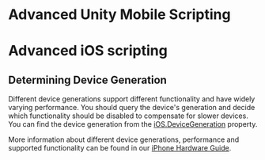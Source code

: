 Advanced Unity Mobile Scripting
===============================

<!-- include MobileAdvanced -->

Advanced iOS scripting
======================

Determining Device Generation
-----------------------------

Different device generations support different functionality and have widely varying performance. You should query the device's generation and decide which functionality should be disabled to compensate for slower devices. You can find the device generation from the [iOS.DeviceGeneration](ScriptRef:iOS.DeviceGeneration.html) property.

More information about different device generations, performance and supported functionality can be found in our [iPhone Hardware Guide](iphone-Hardware).
